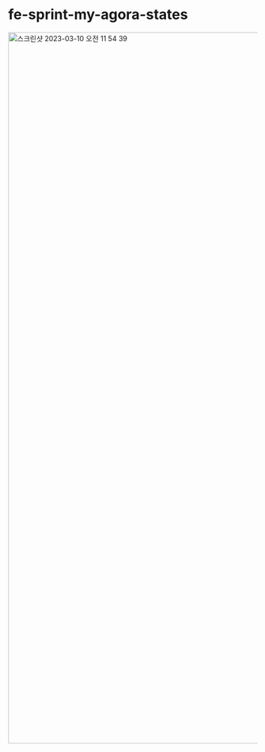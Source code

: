 # fe-sprint-my-agora-states
<img width="1436" alt="스크린샷 2023-03-10 오전 11 54 39" src="https://user-images.githubusercontent.com/70904075/224211551-21af2d6d-f6da-424a-a2b3-e3f01a032f67.png">
